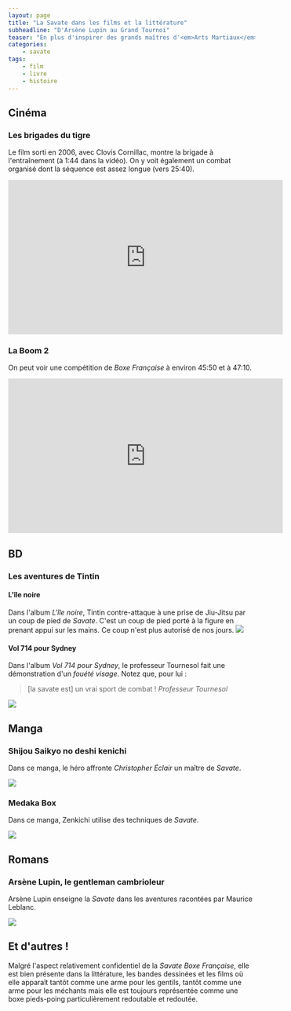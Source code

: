 ```yaml
---
layout: page
title: "La Savate dans les films et la littérature"
subheadline: "D'Arsène Lupin au Grand Tournoi"
teaser: "En plus d'inspirer des grands maîtres d'<em>Arts Martiaux</em>, la <em>Savate Boxe Française</em> a également inspiré de grands auteurs."
categories:
    - savate
tags:
    - film
    - livre
    - histoire
---
```


## Cinéma

### Les brigades du tigre
Le film sorti en 2006, avec Clovis Cornillac, montre la brigade à l'entraînement (à 1:44 dans la vidéo). On y voit également un combat organisé dont la séquence est assez longue (vers 25:40).

<div class="flex-video">
  <iframe width="560" height="315" src="https://www.youtube.com/embed/meftVrpY3m8#t=1m44s" frameborder="0" allowfullscreen></iframe>
</div>

### La Boom 2
On peut voir une compétition de *Boxe Française* à environ 45:50 et à 47:10.

<div class="flex-video">
  <iframe width="560" height="315" src="https://www.youtube.com/embed/faHaVYe9yFw" frameborder="0" allowfullscreen></iframe>
</div>

## BD

### Les aventures de Tintin

#### L'île noire

Dans l'album *L'île noire*, Tintin contre-attaque à une prise de Jiu-Jitsu par un coup de pied de *Savate*. C'est un coup de pied porté à la figure en prenant appui sur les mains. Ce coup n'est plus autorisé de nos jours.
<img class="t60" src="{{ site.urlimg }}/fiction/ile noire.png">

#### Vol 714 pour Sydney

 Dans l'album *Vol 714 pour Sydney*, le professeur Tournesol fait une démonstration d'un *fouété visage*. Notez que, pour lui :
 
 > [la savate est] un vrai sport de combat !
 <cite>Professeur Tournesol</cite>

<img class="t60" src="{{ site.urlimg }}/fiction/Vol 714 pour Sydney.png">

## Manga

### Shijou Saikyo no deshi kenichi

Dans ce manga, le héro affronte *Christopher Éclair* un maître de *Savate*.

<img class="t60" src="{{ site.urlimg }}/fiction/Shijou Saikyo no deshi kenichi.png">

###  Medaka Box

Dans ce manga, Zenkichi utilise des techniques de *Savate*.

<img class="t60" src="{{ site.urlimg }}/fiction/Zenkichi.jpg">

## Romans

### Arsène Lupin, le gentleman cambrioleur
Arsène Lupin enseigne la *Savate* dans les aventures racontées par Maurice Leblanc.

<img class="t60" src="{{ site.urlimg }}/fiction/ArseneLupin.jpg">

## Et d'autres !

Malgré l'aspect relativement confidentiel de la *Savate Boxe Française*, elle est bien présente dans la littérature, les bandes dessinées et les films où elle apparaît tantôt comme une arme pour les gentils, tantôt comme une arme pour les méchants mais elle est toujours représentée comme une boxe pieds-poing particulièrement redoutable et redoutée.